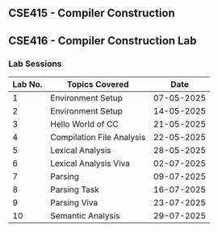 ## CSE415 - Compiler Construction
## CSE416 - Compiler Construction Lab

### Lab Sessions

| Lab No. |                 Topics Covered             |    Date    |
|---------|--------------------------------------------|------------|
|    1    | Environment Setup                          | 07-05-2025 |
|    2    | Environment Setup                          | 14-05-2025 |
|    3    | Hello World of CC                          | 21-05-2025 |
|    4    | Compilation File Analysis                  | 22-05-2025 |
|    5    | Lexical Analysis                           | 28-05-2025 |
|    6    | Lexical Analysis Viva                      | 02-07-2025 |
|    7    | Parsing                                    | 09-07-2025 |
|    8    | Parsing Task                               | 16-07-2025 |
|    9    | Parsing Viva                               | 23-07-2025 |
|    10   | Semantic Analysis                          | 29-07-2025 |


